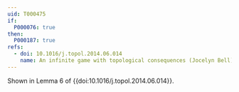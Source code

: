 ```yaml
---
uid: T000475
if:
  P000076: true
then:
  P000187: true
refs:
  - doi: 10.1016/j.topol.2014.06.014
    name: An infinite game with topological consequences (Jocelyn Bell)
---
```


Shown in Lemma 6 of {{doi:10.1016/j.topol.2014.06.014}}.
